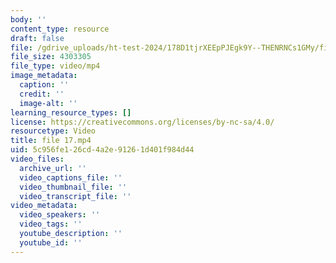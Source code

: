 ```yaml
---
body: ''
content_type: resource
draft: false
file: /gdrive_uploads/ht-test-2024/178D1tjrXEEpPJEgk9Y--THENRNCs1GMy/file-17.mp4
file_size: 4303305
file_type: video/mp4
image_metadata:
  caption: ''
  credit: ''
  image-alt: ''
learning_resource_types: []
license: https://creativecommons.org/licenses/by-nc-sa/4.0/
resourcetype: Video
title: file 17.mp4
uid: 5c956fe1-26cd-4a2e-9126-1d401f984d44
video_files:
  archive_url: ''
  video_captions_file: ''
  video_thumbnail_file: ''
  video_transcript_file: ''
video_metadata:
  video_speakers: ''
  video_tags: ''
  youtube_description: ''
  youtube_id: ''
---
```

